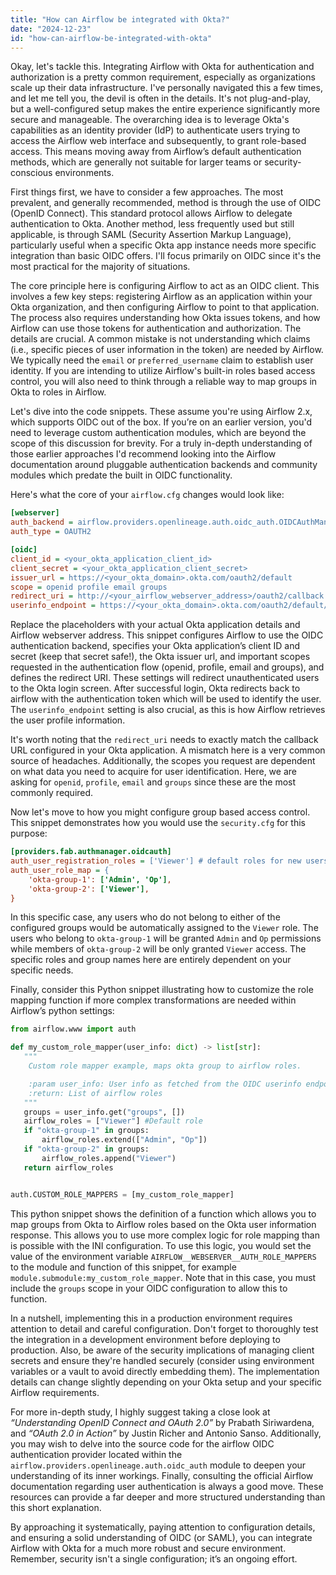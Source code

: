 ```yaml
---
title: "How can Airflow be integrated with Okta?"
date: "2024-12-23"
id: "how-can-airflow-be-integrated-with-okta"
---
```


Okay, let's tackle this. Integrating Airflow with Okta for authentication and authorization is a pretty common requirement, especially as organizations scale up their data infrastructure. I've personally navigated this a few times, and let me tell you, the devil is often in the details. It's not plug-and-play, but a well-configured setup makes the entire experience significantly more secure and manageable. The overarching idea is to leverage Okta's capabilities as an identity provider (IdP) to authenticate users trying to access the Airflow web interface and subsequently, to grant role-based access. This means moving away from Airflow’s default authentication methods, which are generally not suitable for larger teams or security-conscious environments.

First things first, we have to consider a few approaches. The most prevalent, and generally recommended, method is through the use of OIDC (OpenID Connect). This standard protocol allows Airflow to delegate authentication to Okta. Another method, less frequently used but still applicable, is through SAML (Security Assertion Markup Language), particularly useful when a specific Okta app instance needs more specific integration than basic OIDC offers. I'll focus primarily on OIDC since it's the most practical for the majority of situations.

The core principle here is configuring Airflow to act as an OIDC client. This involves a few key steps: registering Airflow as an application within your Okta organization, and then configuring Airflow to point to that application. The process also requires understanding how Okta issues tokens, and how Airflow can use those tokens for authentication and authorization. The details are crucial. A common mistake is not understanding which claims (i.e., specific pieces of user information in the token) are needed by Airflow. We typically need the `email` or `preferred_username` claim to establish user identity. If you are intending to utilize Airflow's built-in roles based access control, you will also need to think through a reliable way to map groups in Okta to roles in Airflow.

Let's dive into the code snippets. These assume you're using Airflow 2.x, which supports OIDC out of the box. If you’re on an earlier version, you'd need to leverage custom authentication modules, which are beyond the scope of this discussion for brevity. For a truly in-depth understanding of those earlier approaches I'd recommend looking into the Airflow documentation around pluggable authentication backends and community modules which predate the built in OIDC functionality.

Here's what the core of your `airflow.cfg` changes would look like:

```ini
[webserver]
auth_backend = airflow.providers.openlineage.auth.oidc_auth.OIDCAuthManager
auth_type = OAUTH2

[oidc]
client_id = <your_okta_application_client_id>
client_secret = <your_okta_application_client_secret>
issuer_url = https://<your_okta_domain>.okta.com/oauth2/default
scope = openid profile email groups
redirect_uri = http://<your_airflow_webserver_address>/oauth2/callback
userinfo_endpoint = https://<your_okta_domain>.okta.com/oauth2/default/v1/userinfo
```

Replace the placeholders with your actual Okta application details and Airflow webserver address. This snippet configures Airflow to use the OIDC authentication backend, specifies your Okta application’s client ID and secret (keep that secret safe!), the Okta issuer url, and important scopes requested in the authentication flow (openid, profile, email and groups), and defines the redirect URI. These settings will redirect unauthenticated users to the Okta login screen. After successful login, Okta redirects back to airflow with the authentication token which will be used to identify the user. The `userinfo_endpoint` setting is also crucial, as this is how Airflow retrieves the user profile information.

It's worth noting that the `redirect_uri` needs to exactly match the callback URL configured in your Okta application. A mismatch here is a very common source of headaches. Additionally, the scopes you request are dependent on what data you need to acquire for user identification. Here, we are asking for `openid`, `profile`, `email` and `groups` since these are the most commonly required.

Now let's move to how you might configure group based access control. This snippet demonstrates how you would use the `security.cfg` for this purpose:

```ini
[providers.fab.authmanager.oidcauth]
auth_user_registration_roles = ['Viewer'] # default roles for new users
auth_user_role_map = {
    'okta-group-1': ['Admin', 'Op'],
    'okta-group-2': ['Viewer'],
}
```
In this specific case, any users who do not belong to either of the configured groups would be automatically assigned to the `Viewer` role. The users who belong to `okta-group-1` will be granted `Admin` and `Op` permissions while members of `okta-group-2` will be only granted `Viewer` access. The specific roles and group names here are entirely dependent on your specific needs.

Finally, consider this Python snippet illustrating how to customize the role mapping function if more complex transformations are needed within Airflow’s python settings:

```python
from airflow.www import auth

def my_custom_role_mapper(user_info: dict) -> list[str]:
   """
    Custom role mapper example, maps okta group to airflow roles.

    :param user_info: User info as fetched from the OIDC userinfo endpoint
    :return: List of airflow roles
   """
   groups = user_info.get("groups", [])
   airflow_roles = ["Viewer"] #Default role
   if "okta-group-1" in groups:
       airflow_roles.extend(["Admin", "Op"])
   if "okta-group-2" in groups:
       airflow_roles.append("Viewer")
   return airflow_roles


auth.CUSTOM_ROLE_MAPPERS = [my_custom_role_mapper]
```

This python snippet shows the definition of a function which allows you to map groups from Okta to Airflow roles based on the Okta user information response. This allows you to use more complex logic for role mapping than is possible with the INI configuration. To use this logic, you would set the value of the environment variable `AIRFLOW__WEBSERVER__AUTH_ROLE_MAPPERS` to the module and function of this snippet, for example `module.submodule:my_custom_role_mapper`. Note that in this case, you must include the `groups` scope in your OIDC configuration to allow this to function.

In a nutshell, implementing this in a production environment requires attention to detail and careful configuration. Don't forget to thoroughly test the integration in a development environment before deploying to production. Also, be aware of the security implications of managing client secrets and ensure they're handled securely (consider using environment variables or a vault to avoid directly embedding them). The implementation details can change slightly depending on your Okta setup and your specific Airflow requirements.

For more in-depth study, I highly suggest taking a close look at *“Understanding OpenID Connect and OAuth 2.0”* by Prabath Siriwardena, and *“OAuth 2.0 in Action”* by Justin Richer and Antonio Sanso. Additionally, you may wish to delve into the source code for the airflow OIDC authentication provider located within the `airflow.providers.openlineage.auth.oidc_auth` module to deepen your understanding of its inner workings. Finally, consulting the official Airflow documentation regarding user authentication is always a good move. These resources can provide a far deeper and more structured understanding than this short explanation.

By approaching it systematically, paying attention to configuration details, and ensuring a solid understanding of OIDC (or SAML), you can integrate Airflow with Okta for a much more robust and secure environment. Remember, security isn't a single configuration; it’s an ongoing effort.

